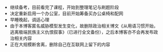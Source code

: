 - 继续备考，目前看完了课程，开始到整理笔记与刷题阶段
- 决定重新启用一个办公室，目前开始筹备买办公桌椅和配网
- 早睡晚起，调适心理
- 由于本博客匿名威胁模型发生变化，故删除政治相关博文《从用语习惯开始，逃离极端民族主义仇恨叙事》（已进行全文备份），之后本博客亦不会再发布政治相关内容
- 正在大规模断舍离，删除自己在互联网上留下的内容